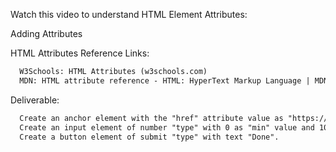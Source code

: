 Watch this video to understand HTML Element Attributes:

Adding Attributes



HTML Attributes Reference Links:
```md
  W3Schools: HTML Attributes (w3schools.com)
  MDN: HTML attribute reference - HTML: HyperText Markup Language | MDN (mozilla.org)
```

Deliverable:
```md
  Create an anchor element with the "href" attribute value as "https://www.google.com/" and with text "Click Here".
  Create an input element of number "type" with 0 as "min" value and 10 as "max" value.
  Create a button element of submit "type" with text "Done".
```
